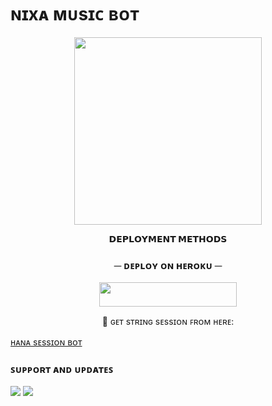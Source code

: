 # ɴɪxᴀ ᴍᴜsɪᴄ ʙᴏᴛ

<p align="center"><a href="https://t.me/TechQuard"><img src="https://te.legra.ph/file/5307b3db65b6b778a747f.jpg" width="300"></a></p>
<p align="center">


<p align="center">
<b>𝗗𝗘𝗣𝗟𝗢𝗬𝗠𝗘𝗡𝗧 𝗠𝗘𝗧𝗛𝗢𝗗𝗦</b>
</p>

<h3 align="center">
    ─ ᴅᴇᴩʟᴏʏ ᴏɴ ʜᴇʀᴏᴋᴜ ─
</h3>

<p align="center"><a href="https://dashboard.heroku.com/new?template=https://github.com/Sumit9969/NixaMusicBot"> <img src="https://img.shields.io/badge/Deploy%20On%20Heroku-black?style=for-the-badge&logo=heroku" width="220" height="38.45"/></a></p>

<p align="center">
    🧪 ɢᴇᴛ sᴛʀɪɴɢ sᴇssɪᴏɴ ꜰʀᴏᴍ ʜᴇʀᴇ:

[ʜᴀɴᴀ sᴇssɪᴏɴ ʙᴏᴛ](https://t.me/hana_Session_bot)

### ꜱᴜᴘᴘᴏʀᴛ ᴀɴᴅ ᴜᴘᴅᴀᴛᴇꜱ
<a href="https://t.me/TheSupportBots"><img src="https://img.shields.io/badge/Join-Group%20Support-black.svg?style=for-the-badge&logo=Telegram"></a> <a href="https://t.me/TechQuard"><img src="https://img.shields.io/badge/Join-Updates%20Channel-black.svg?style=for-the-badge&logo=Telegram"></a>
